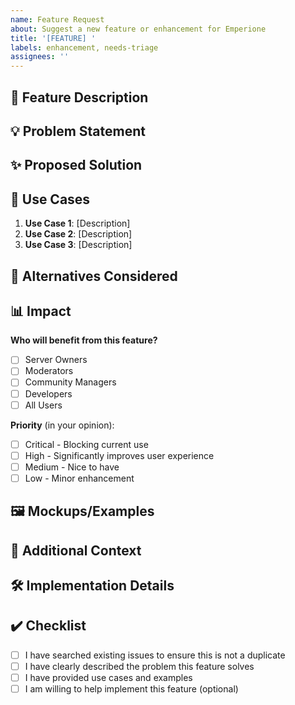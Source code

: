 ```yaml
---
name: Feature Request
about: Suggest a new feature or enhancement for Emperione
title: '[FEATURE] '
labels: enhancement, needs-triage
assignees: ''
---
```


## 🚀 Feature Description

<!-- A clear and concise description of the feature you'd like to see -->

## 💡 Problem Statement

<!-- What problem does this feature solve? Why is it needed? -->

## ✨ Proposed Solution

<!-- Describe your proposed solution in detail -->

## 🎯 Use Cases

<!-- Describe specific use cases where this feature would be valuable -->

1. **Use Case 1**: [Description]
2. **Use Case 2**: [Description]
3. **Use Case 3**: [Description]

## 🔄 Alternatives Considered

<!-- Have you considered any alternative solutions or features? -->

## 📊 Impact

**Who will benefit from this feature?**
- [ ] Server Owners
- [ ] Moderators
- [ ] Community Managers
- [ ] Developers
- [ ] All Users

**Priority** (in your opinion):
- [ ] Critical - Blocking current use
- [ ] High - Significantly improves user experience
- [ ] Medium - Nice to have
- [ ] Low - Minor enhancement

## 🖼️ Mockups/Examples

<!-- If applicable, add mockups, wireframes, or examples from other tools -->

## 📝 Additional Context

<!-- Add any other context, screenshots, or examples about the feature request -->

## 🛠️ Implementation Details

<!-- Optional: If you have technical suggestions or want to contribute -->

## ✔️ Checklist

- [ ] I have searched existing issues to ensure this is not a duplicate
- [ ] I have clearly described the problem this feature solves
- [ ] I have provided use cases and examples
- [ ] I am willing to help implement this feature (optional)
